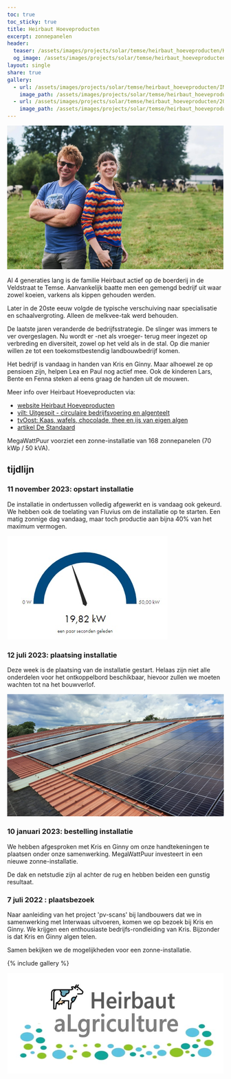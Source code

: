 ```yaml
---
toc: true
toc_sticky: true
title: Heirbaut Hoeveproducten
excerpt: zonnepanelen
header:
  teaser: /assets/images/projects/solar/temse/heirbaut_hoeveproducten/Kris_en_Ginny.png
  og_image: /assets/images/projects/solar/temse/heirbaut_hoeveproducten/Kris_en_Ginny.png
layout: single
share: true
gallery:
  - url: /assets/images/projects/solar/temse/heirbaut_hoeveproducten/IMG_20220707_093741.jpg
    image_path: /assets/images/projects/solar/temse/heirbaut_hoeveproducten/IMG_20220707_093741.jpg
  - url: /assets/images/projects/solar/temse/heirbaut_hoeveproducten/2021-10-16-pv-scans-landbouwers-02.jpg
    image_path: /assets/images/projects/solar/temse/heirbaut_hoeveproducten/2021-10-16-pv-scans-landbouwers-02.jpg
---
```


![foto](/assets/images/projects/solar/temse/heirbaut_hoeveproducten/Kris_en_Ginny.png)

Al 4 generaties lang is de familie Heirbaut actief op de boerderij in de
Veldstraat te Temse. Aanvankelijk baatte men een gemengd bedrijf uit waar zowel
koeien, varkens als kippen gehouden werden.

Later in de 20ste eeuw volgde de typische verschuiving naar specialisatie en
schaalvergroting. Alleen de melkvee-tak werd behouden.

De laatste jaren veranderde de bedrijfsstrategie. De slinger was immers te ver
overgeslagen. Nu wordt er -net als vroeger- terug meer ingezet op verbreding en
diversiteit, zowel op het veld als in de stal. Op die manier willen ze tot een
toekomstbestendig landbouwbedrijf komen.

Het bedrijf is vandaag in handen van Kris en Ginny. Maar alhoewel ze op
pensioen zijn, helpen Lea en Paul nog actief mee. Ook de kinderen Lars, Bente
en Fenna steken al eens graag de handen uit de mouwen.

Meer info over Heirbaut Hoeveproducten via:

* [website Heirbaut Hoeveproducten](https://www.heirbauthoeveproducten.be/)
* [vilt: Uitgespit - circulaire bedrijfsvoering en algenteelt](https://vilt.be/nl/nieuws/uitgespit-circulaire-bedrijfsvoering-en-algenteelt-bij-hoeveproducten-heirbaut)
* [tvOost: Kaas, wafels, chocolade, thee en ijs van eigen algen](https://www.tvoost.be/nieuws/landbouwer-uit-temse-maakt-kaas-wafels-chocolade-thee-en-ijs-van-eigen-algen-146679)
* [artikel De Standaard](https://www.standaard.be/cnt/dmf20221124_98619639)

MegaWattPuur voorziet een zonne-installatie van 168 zonnepanelen (70 kWp / 50 kVA).

## tijdlijn

### 11 november 2023: opstart installatie

De installatie in ondertussen volledig afgewerkt en is vandaag ook gekeurd.
We hebben ook de toelating van Fluvius om de installatie op te starten.
Een matig zonnige dag vandaag, maar toch productie aan bijna 40% van het maximum
vermogen.

![foto](/assets/images/projects/solar/temse/heirbaut_hoeveproducten/IMG-20231011-WA0000.jpg )

### 12 juli 2023: plaatsing installatie

Deze week is de plaatsing van de installatie gestart.
Helaas zijn niet alle onderdelen voor het ontkoppelbord beschikbaar, hievoor
zullen we moeten wachten tot na het bouwverlof.

![foto](/assets/images/projects/solar/temse/heirbaut_hoeveproducten/IMG-20230712-WA0001.jpg)

### 10 januari 2023: bestelling installatie

We hebben afgesproken met Kris en Ginny om onze handtekeningen te plaatsen onder
onze samenwerking. MegaWattPuur investeert in een nieuwe zonne-installatie.

De dak en netstudie zijn al achter de rug en hebben beiden een gunstig resultaat.

### 7 juli 2022 : plaatsbezoek

Naar aanleiding van het project 'pv-scans' bij landbouwers dat we in
samenwerking met Interwaas uitvoeren, komen we op bezoek bij Kris en Ginny. We
krijgen een enthousiaste bedrijfs-rondleiding van Kris. Bijzonder is dat Kris
en Ginny algen telen.

Samen bekijken we de mogelijkheden voor een zonne-installatie.

{% include gallery %}

![foto](/assets/images/projects/solar/temse/heirbaut_hoeveproducten/logo_Heirbaut_aLgriculture.jpg)
